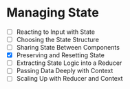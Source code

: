 # Managing State

- [ ] Reacting to Input with State
- [ ] Choosing the State Structure
- [ ] Sharing State Between Components
- [x] Preserving and Resetting State
- [ ] Extracting State Logic into a Reducer
- [ ] Passing Data Deeply with Context
- [ ] Scaling Up with Reducer and Context
